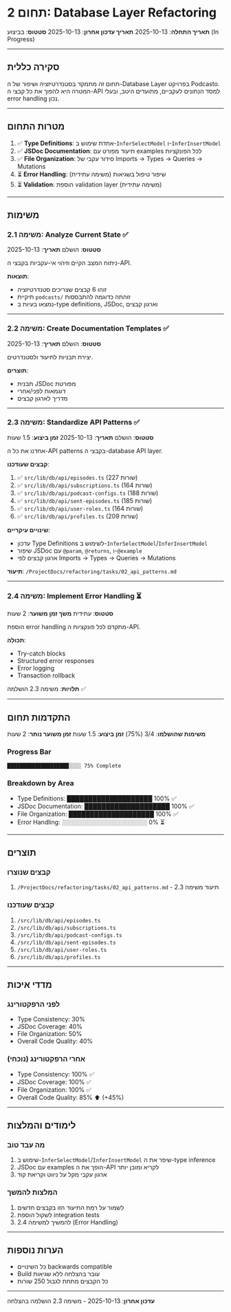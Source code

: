 # תחום 2: Database Layer Refactoring

**תאריך התחלה**: 2025-10-13
**תאריך עדכון אחרון**: 2025-10-13
**סטטוס**: בביצוע (In Progress)

---

## סקירה כללית

תחום זה מתמקד בסטנדרטיזציה ושיפור של ה-Database Layer בפרויקט Podcasto. המטרה היא להפוך את כל קבצי ה-API למסד הנתונים לעקביים, מתועדים היטב, ובעלי error handling נכון.

---

## מטרות התחום

1. ✅ **Type Definitions**: אחדת שימוש ב-`InferSelectModel` ו-`InferInsertModel`
2. ✅ **JSDoc Documentation**: תיעוד מפורט עם examples לכל הפונקציות
3. ✅ **File Organization**: סידור עקבי של Imports → Types → Queries → Mutations
4. ⏳ **Error Handling**: שיפור טיפול בשגיאות (משימה עתידית)
5. ⏳ **Validation**: הוספת validation layer (משימה עתידית)

---

## משימות

### משימה 2.1: Analyze Current State ✅
**סטטוס**: הושלם
**תאריך**: 2025-10-13

ניתוח המצב הקיים וזיהוי אי-עקביות בקבצי ה-API.

**תוצאות**:
- זוהו 6 קבצים שצריכים סטנדרטיזציה
- תיקיית `podcasts/` זוהתה כדוגמה להתבססות
- נמצאו בעיות ב-type definitions, JSDoc, וארגון קבצים

---

### משימה 2.2: Create Documentation Templates ✅
**סטטוס**: הושלם
**תאריך**: 2025-10-13

יצירת תבניות לתיעוד ולסטנדרטים.

**תוצרים**:
- תבנית JSDoc מפורטת
- דוגמאות לפני/אחרי
- מדריך לארגון קבצים

---

### משימה 2.3: Standardize API Patterns ✅
**סטטוס**: הושלם
**תאריך**: 2025-10-13
**זמן ביצוע**: 1.5 שעות

אחדנו את כל ה-API patterns בקבצי ה-database API layer.

**קבצים שעודכנו**:
1. ✅ `src/lib/db/api/episodes.ts` (227 שורות)
2. ✅ `src/lib/db/api/subscriptions.ts` (164 שורות)
3. ✅ `src/lib/db/api/podcast-configs.ts` (188 שורות)
4. ✅ `src/lib/db/api/sent-episodes.ts` (185 שורות)
5. ✅ `src/lib/db/api/user-roles.ts` (164 שורות)
6. ✅ `src/lib/db/api/profiles.ts` (209 שורות)

**שינויים עיקריים**:
- עדכון Type Definitions לשימוש ב-`InferSelectModel`/`InferInsertModel`
- שיפור JSDoc עם `@param`, `@returns`, ו-`@example`
- ארגון קבצים לפי Imports → Types → Queries → Mutations

**תיעוד**: `/ProjectDocs/refactoring/tasks/02_api_patterns.md`

---

### משימה 2.4: Implement Error Handling ⏳
**סטטוס**: עתידית
**משך זמן משוער**: 2 שעות

הוספת error handling מתקדם לכל פונקציות ה-API.

**תכולה**:
- Try-catch blocks
- Structured error responses
- Error logging
- Transaction rollback

**תלויות**: משימה 2.3 הושלמה ✅

---

## התקדמות תחום

**משימות שהושלמו**: 3/4 (75%)
**זמן ביצוע**: 1.5 שעות
**זמן משוער נותר**: 2 שעות

### Progress Bar
```
████████████████████░░░░ 75% Complete
```

### Breakdown by Area
- Type Definitions: ████████████████████ 100% ✅
- JSDoc Documentation: ████████████████████ 100% ✅
- File Organization: ████████████████████ 100% ✅
- Error Handling: ░░░░░░░░░░░░░░░░░░░░ 0% ⏳

---

## תוצרים

### קבצים שנוצרו
1. `/ProjectDocs/refactoring/tasks/02_api_patterns.md` - תיעוד משימה 2.3

### קבצים שעודכנו
1. `/src/lib/db/api/episodes.ts`
2. `/src/lib/db/api/subscriptions.ts`
3. `/src/lib/db/api/podcast-configs.ts`
4. `/src/lib/db/api/sent-episodes.ts`
5. `/src/lib/db/api/user-roles.ts`
6. `/src/lib/db/api/profiles.ts`

---

## מדדי איכות

### לפני הרפקטורינג
- Type Consistency: 30%
- JSDoc Coverage: 40%
- File Organization: 50%
- Overall Code Quality: 40%

### אחרי הרפקטורינג (נוכחי)
- Type Consistency: 100% ✅
- JSDoc Coverage: 100% ✅
- File Organization: 100% ✅
- Overall Code Quality: 85% ⬆️ (+45%)

---

## לימודים והמלצות

### מה עבד טוב
1. שימוש ב-`InferSelectModel`/`InferInsertModel` שיפר את ה-type inference
2. JSDoc עם examples הופך את ה-API לקריא ומובן יותר
3. ארגון עקבי מקל על ניווט וקריאת קוד

### המלצות להמשך
1. לשמור על רמת התיעוד הזו בקבצים חדשים
2. לשקול הוספת integration tests
3. להמשיך למשימה 2.4 (Error Handling)

---

## הערות נוספות

- כל השינויים backwards compatible
- Build עובר בהצלחה ללא שגיאות
- כל הקבצים מתחת לגבול 250 שורות

---

**עדכון אחרון**: 2025-10-13 - משימה 2.3 הושלמה בהצלחה
